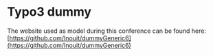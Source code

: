 # Typo3 dummy
The website used as model during this conference can be found here: [https://github.com/Inouit/dummyGeneric6](https://github.com/Inouit/dummyGeneric6)